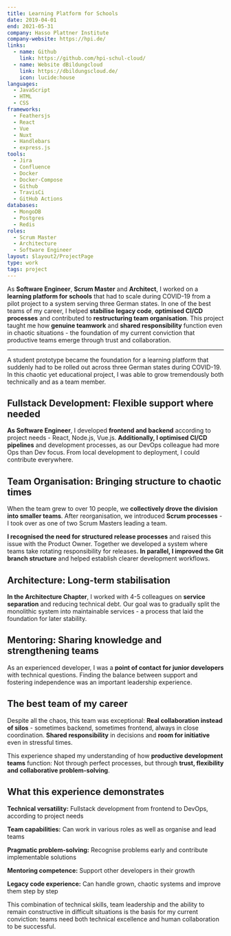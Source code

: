 ```yaml
---
title: Learning Platform for Schools
date: 2019-04-01
end: 2021-05-31
company: Hasso Plattner Institute
company-website: https://hpi.de/
links:
  - name: Github
    link: https://github.com/hpi-schul-cloud/
  - name: Website dBildungcloud
    link: https://dbildungscloud.de/
    icon: lucide:house
languages:
  - JavaScript
  - HTML
  - CSS
frameworks:
  - Feathersjs
  - React
  - Vue
  - Nuxt
  - Handlebars
  - express.js
tools:
  - Jira
  - Confluence
  - Docker
  - Docker-Compose
  - Github
  - TravisCi
  - GitHub Actions
databases:
  - MongoDB
  - Postgres
  - Redis
roles:
  - Scrum Master
  - Architecture
  - Software Engineer
layout: $layout2/ProjectPage
type: work
tags: project
---
```


As **Software Engineer**, **Scrum Master** and **Architect**, I worked on a **learning platform for schools** that had to scale during COVID-19 from a pilot project to a system serving three German states. In one of the best teams of my career, I helped **stabilise legacy code**, **optimised CI/CD processes** and contributed to **restructuring team organisation**. This project taught me how **genuine teamwork** and **shared responsibility** function even in chaotic situations - the foundation of my current conviction that productive teams emerge through trust and collaboration.

---

A student prototype became the foundation for a learning platform that suddenly had to be rolled out across three German states during COVID-19. In this chaotic yet educational project, I was able to grow tremendously both technically and as a team member.

## Fullstack Development: Flexible support where needed

**As Software Engineer**, I developed **frontend and backend** according to project needs - React, Node.js, Vue.js. **Additionally, I optimised CI/CD pipelines** and development processes, as our DevOps colleague had more Ops than Dev focus. From local development to deployment, I could contribute everywhere.

## Team Organisation: Bringing structure to chaotic times

When the team grew to over 10 people, we **collectively drove the division into smaller teams**. After reorganisation, we introduced **Scrum processes** - I took over as one of two Scrum Masters leading a team.

**I recognised the need for structured release processes** and raised this issue with the Product Owner. Together we developed a system where teams take rotating responsibility for releases. **In parallel, I improved the Git branch structure** and helped establish clearer development workflows.

## Architecture: Long-term stabilisation

**In the Architecture Chapter**, I worked with 4-5 colleagues on **service separation** and reducing technical debt. Our goal was to gradually split the monolithic system into maintainable services - a process that laid the foundation for later stability.

## Mentoring: Sharing knowledge and strengthening teams

As an experienced developer, I was a **point of contact for junior developers** with technical questions. Finding the balance between support and fostering independence was an important leadership experience.

## The best team of my career

Despite all the chaos, this team was exceptional: **Real collaboration instead of silos** - sometimes backend, sometimes frontend, always in close coordination. **Shared responsibility** in decisions and **room for initiative** even in stressful times.

This experience shaped my understanding of how **productive development teams** function: Not through perfect processes, but through **trust, flexibility and collaborative problem-solving**.

## What this experience demonstrates

**Technical versatility:** Fullstack development from frontend to DevOps, according to project needs

**Team capabilities:** Can work in various roles as well as organise and lead teams

**Pragmatic problem-solving:** Recognise problems early and contribute implementable solutions

**Mentoring competence:** Support other developers in their growth

**Legacy code experience:** Can handle grown, chaotic systems and improve them step by step

This combination of technical skills, team leadership and the ability to remain constructive in difficult situations is the basis for my current conviction: teams need both technical excellence and human collaboration to be successful.
